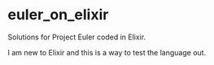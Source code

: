 euler_on_elixir
===============

Solutions for Project Euler coded in Elixir.

I am new to Elixir and this is a way to test the language out.


